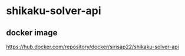 # shikaku-solver-api

## docker image
https://hub.docker.com/repository/docker/sirisap22/shikaku-solver-api
